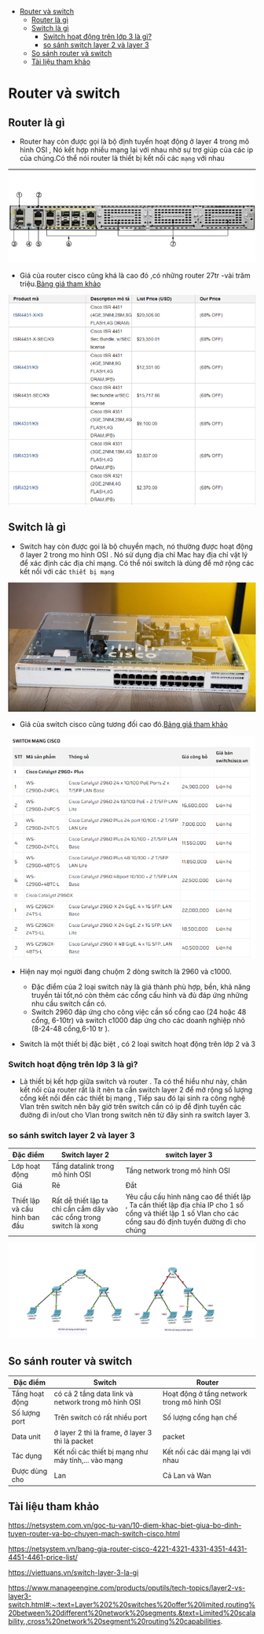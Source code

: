 - [Router và switch](#router-và-switch)
  - [Router là gì](#router-là-gì)
  - [Switch là gì](#switch-là-gì)
    - [Switch hoạt động trên lớp 3 là gì?](#switch-hoạt-động-trên-lớp-3-là-gì)
    - [so sánh switch layer 2 và layer 3](#so-sánh-switch-layer-2-và-layer-3)
  - [So sánh router và switch](#so-sánh-router-và-switch)
  - [Tài liệu tham khảo](#tài-liệu-tham-khảo)

# Router và switch
## Router là gì
- Router hay còn được gọi là bộ định tuyến hoạt động ở layer 4 trong mô hình OSI , Nó kết hợp nhiều mạng lại với nhau nhờ sự trợ giúp của các ip của chúng.Có thể nói router là thiết bị kết nối các `mạng` với nhau

![Alt](/thuctap/anh/Screenshot_34.png)
- Giá của router cisco cũng khá là cao đó ,có những router 27tr -vài trăm triệu.[Bảng giá tham khảo](https://netsystem.vn/bang-gia-router-cisco-4221-4321-4331-4351-4431-4451-4461-price-list/)

![Alt](/thuctap/anh/Screenshot_33.png)


## Switch là gì
- Switch hay còn được gọi là bộ chuyển mạch, nó thường được hoạt động ở layer 2 trong mo hình OSI . Nó sử dụng địa chỉ Mac hay địa chỉ vật lý để xác định các địa chỉ mạng. Có thể nói switch là dùng để mở rộng các kết nối với các `thiết bị mạng`

![Alt](/thuctap/anh/Screenshot_35.png)

- Giá của switch cisco cũng tương đối cao đó.[Bảng giá tham khảo](https://switchcisco.vn/Bao-gia.html)

![Alt](/thuctap/anh/Screenshot_36.png)
- Hiện nay mọi người đang chuộm 2 dòng switch là 2960 và c1000.
  - Đặc điểm của 2 loại switch này là giá thành phù hợp, bền, khả năng truyền tải tốt,nó còn thêm các cổng cấu hình và đủ đáp ứng những nhu cầu switch cần có.
  - Switch 2960 đáp ứng cho công việc cần số cổng cao (24 hoặc 48 cổng, 6-10tr) và switch c1000 đáp ứng cho các doanh nghiệp nhỏ (8-24-48 cổng,6-10 tr ). 

- Switch là một thiết bị đặc biệt , có 2 loại switch hoạt động trên lớp 2 và 3
### Switch hoạt động trên lớp 3 là gì?
- Là thiết bị kết hợp giữa switch và router . Ta có thể hiểu như này, chân kết nối của router rất là ít nên ta cần switch layer 2 để mở rộng số lượng cổng kết nối đến các thiết bị mạng , Tiếp sau đó lại sinh ra công nghệ Vlan trên switch nên bây giờ trên switch cần có ip để định tuyến các đường đi in/out cho Vlan trong switch nên từ đây sinh ra switch layer 3.
### so sánh switch layer 2 và layer 3
|Đặc điểm|Switch layer 2|switch layer 3|
|--------|--------------|--------------|
|Lớp hoạt động|Tầng datalink trong mô hình OSI|Tầng network trong mô hình OSI|
|Giá|Rẻ |Đắt|
|Thiết lập và cấu hình ban đầu|Rất dễ thiết lập ta chỉ cần cắm dây vào các cổng trong switch là xong|Yêu cầu cấu hình nâng cao để thiết lập , Ta cần thiết lập địa chỉa IP cho 1 số cổng và thiết lập 1 số Vlan cho các cổng sau đó định tuyến đường đi cho chúng|

![Alt](/thuctap/anh/Screenshot_37.png)

## So sánh router và switch
|Đặc điểm|Switch|Router|
|--------|------|------|
|Tầng hoạt động|có cả 2 tầng data link và network trong mô hình OSI|Hoạt động ở tầng network trong mô hình OSI|
|Số lượng port|Trên switch có rất nhiều port|Số lượng cổng hạn chế|
|Data unit|ở layer 2 thì là frame, ở layer 3 thì là packet|packet|
|Tác dụng|Kết nối các thiết bị mạng như máy tính,... vào mạng|Kết nối các dải mạng lại với nhau|
|Được dùng cho|Lan|Cả Lan và Wan|

## Tài liệu tham khảo



https://netsystem.com.vn/goc-tu-van/10-diem-khac-biet-giua-bo-dinh-tuyen-router-va-bo-chuyen-mach-switch-cisco.html

https://netsystem.vn/bang-gia-router-cisco-4221-4321-4331-4351-4431-4451-4461-price-list/

https://viettuans.vn/switch-layer-3-la-gi

https://www.manageengine.com/products/oputils/tech-topics/layer2-vs-layer3-switch.html#:~:text=Layer%202%20switches%20offer%20limited,routing%20between%20different%20network%20segments.&text=Limited%20scalability.,cross%20network%20segment%20routing%20capabilities.
